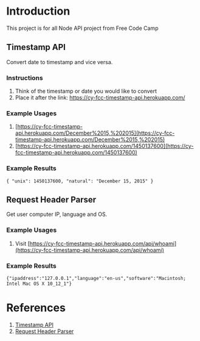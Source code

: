 # Introduction
This project is for all Node API project from Free Code Camp

## Timestamp API
Convert date to timestamp and vice versa.

### Instructions
1. Think of the timestamp or date you would like to convert
2. Place it after the link: https://cy-fcc-timestamp-api.herokuapp.com/

### Example Usages
1. [https://cy-fcc-timestamp-api.herokuapp.com/December%2015,%202015](https://cy-fcc-timestamp-api.herokuapp.com/December%2015,%202015)
2. [https://cy-fcc-timestamp-api.herokuapp.com/1450137600](https://cy-fcc-timestamp-api.herokuapp.com/1450137600)

### Example Results
``` { "unix": 1450137600, "natural": "December 15, 2015" } ```

## Request Header Parser
Get user computer IP, language and OS.

### Example Usages
1. Visit [https://cy-fcc-timestamp-api.herokuapp.com/api/whoami](https://cy-fcc-timestamp-api.herokuapp.com/api/whoami)

### Example Results
``` {"ipaddress":"127.0.0.1","language":"en-us","software":"Macintosh; Intel Mac OS X 10_12_1"} ```

# References
1. [Timestamp API](https://www.freecodecamp.com/challenges/timestamp-microservice)
2. [Request Header Parser](https://www.freecodecamp.com/challenges/request-header-parser-microservice)